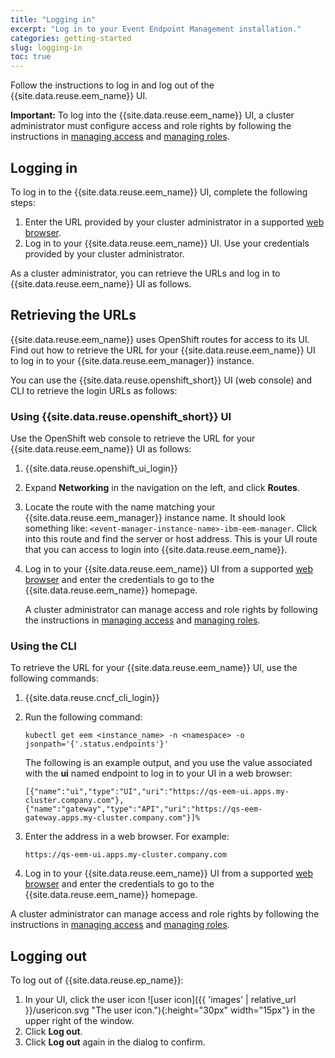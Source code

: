 ```yaml
---
title: "Logging in"
excerpt: "Log in to your Event Endpoint Management installation."
categories: getting-started
slug: logging-in
toc: true
---
```


Follow the instructions to log in and log out of the {{site.data.reuse.eem_name}} UI.

**Important:** To log into the {{site.data.reuse.eem_name}} UI, a cluster administrator must configure access and role rights by following the instructions in [managing access](../../security/managing-access/) and [managing roles](../../security/user-roles/).

## Logging in

To log in to the {{site.data.reuse.eem_name}} UI, complete the following steps:

1. Enter the URL provided by your cluster administrator in a supported [web browser](../../installing/prerequisites/#event-endpoint-management-ui).
2. Log in to your {{site.data.reuse.eem_name}} UI. Use your credentials provided by your cluster administrator.

As a cluster administrator, you can retrieve the URLs and log in to {{site.data.reuse.eem_name}} UI as follows.

## Retrieving the URLs

{{site.data.reuse.eem_name}} uses OpenShift routes for access to its UI. Find out how to retrieve the URL for your {{site.data.reuse.eem_name}} UI to log in to your {{site.data.reuse.eem_manager}} instance.

You can use the {{site.data.reuse.openshift_short}} UI (web console) and CLI to retrieve the login URLs as follows:

### Using {{site.data.reuse.openshift_short}} UI

Use the OpenShift web console to retrieve the URL for your {{site.data.reuse.eem_name}} UI as follows:

1. {{site.data.reuse.openshift_ui_login}}
2. Expand **Networking** in the navigation on the left, and click **Routes**.
3. Locate the route with the name matching your {{site.data.reuse.eem_manager}} instance name. It should look something like: `<event-manager-instance-name>-ibm-eem-manager`. Click into this route and find the server or host address. This is your UI route that you can access to login into {{site.data.reuse.eem_name}}.
4. Log in to your {{site.data.reuse.eem_name}} UI from a supported [web browser](../../installing/prerequisites/#event-processing-ui) and enter the credentials to go to the {{site.data.reuse.eem_name}} homepage.

   A cluster administrator can manage access and role rights by following the instructions in [managing access](../../security/managing-access/) and [managing roles](../../security/user-roles/).

### Using the CLI

To retrieve the URL for your {{site.data.reuse.eem_name}} UI, use the following commands:

1. {{site.data.reuse.cncf_cli_login}}
2. Run the following command:

   ```shell
   kubectl get eem <instance_name> -n <namespace> -o jsonpath='{'.status.endpoints'}' 
   ```

   The following is an example output, and you use the value associated with the **ui** named endpoint to log in to your UI in a web browser:

   ```shell
   [{"name":"ui","type":"UI","uri":"https://qs-eem-ui.apps.my-cluster.company.com"},{"name":"gateway","type":"API","uri":"https://qs-eem-gateway.apps.my-cluster.company.com"}]%
   ```

3. Enter the address in a web browser. For example:

   ```shell
   https://qs-eem-ui.apps.my-cluster.company.com
   ```

4. Log in to your {{site.data.reuse.eem_name}} UI from a supported [web browser](../../installing/prerequisites/#event-processing-ui) and enter the credentials to go to the {{site.data.reuse.eem_name}} homepage.

A cluster administrator can manage access and role rights by following the instructions in [managing access](../../security/managing-access/) and [managing roles](../../security/user-roles/).

## Logging out

To log out of {{site.data.reuse.ep_name}}:

1. In your UI, click the user icon ![user icon]({{ 'images' | relative_url }}/usericon.svg "The user icon."){:height="30px" width="15px"} in the upper right of the window.
2. Click **Log out**.
3. Click **Log out** again in the dialog to confirm.